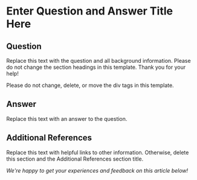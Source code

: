 # Enter Question and Answer Title Here

## Question

Replace this text with the question and all background information. Please do not change the section headings in this template. Thank you for your help!

Please do not change, delete, or move the div tags in this template.

## Answer

Replace this text with an answer to the question.

## Additional References

Replace this text with helpful links to other information. Otherwise, delete this section and the Additional References section title.

_We're happy to get your experiences and feedback on this article below!_
